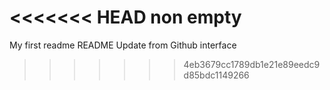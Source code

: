 <<<<<<< HEAD
non empty
=======
My first readme
README Update from Github interface
>>>>>>> 4eb3679cc1789db1e21e89eedc9d85bdc1149266
